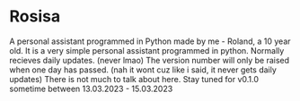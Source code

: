 # Rosisa
A personal assistant programmed in Python made by me - Roland, a 10 year old.
It is a very simple personal assistant programmed in python.
Normally recieves daily updates. (never lmao)
The version number will only be raised when one day has passed. (nah it wont cuz like i said, it never gets daily updates)
There is not much to talk about here.
Stay tuned for v0.1.0 sometime between 13.03.2023 - 15.03.2023
